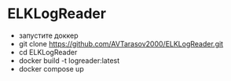 # ELKLogReader
* запустите доккер
* git clone https://github.com/AVTarasov2000/ELKLogReader.git
* cd ELKLogReader
* docker build -t logreader:latest
* docker compose up
